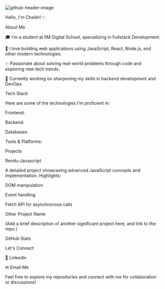 ![github-header-image](https://github.com/lilxZxnO/lilxZxnO/assets/147608242/d9b6e4b1-e97d-43a8-95b9-fc420f8eea23)

Hello, I'm Cheikh! ✨

About Me

🎓 I’m a student at IIM Digital School, specializing in Fullstack Development.

🔧 I love building web applications using JavaScript, React, Node.js, and other modern technologies.

✨ Passionate about solving real-world problems through code and exploring new tech trends.

🎯 Currently working on sharpening my skills in backend development and DevOps.

Tech Stack

Here are some of the technologies I’m proficient in:

Frontend:     

Backend:  

Databases:  

Tools & Platforms:    

Projects

Rendu-Javascript

A detailed project showcasing advanced JavaScript concepts and implementation. Highlights:

DOM manipulation

Event handling

Fetch API for asynchronous calls

Other Project Name

(Add a brief description of another significant project here, and link to the repo.)

GitHub Stats




Let's Connect

👤 LinkedIn

✉ Email Me

Feel free to explore my repositories and connect with me for collaboration or discussions!


